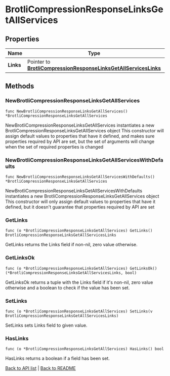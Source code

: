 # BrotliCompressionResponseLinksGetAllServices

## Properties

Name | Type | Description | Notes
------------ | ------------- | ------------- | -------------
**Links** | Pointer to [**BrotliCompressionResponseLinksGetAllServicesLinks**](BrotliCompressionResponseLinksGetAllServicesLinks.md) |  | [optional] 

## Methods

### NewBrotliCompressionResponseLinksGetAllServices

`func NewBrotliCompressionResponseLinksGetAllServices() *BrotliCompressionResponseLinksGetAllServices`

NewBrotliCompressionResponseLinksGetAllServices instantiates a new BrotliCompressionResponseLinksGetAllServices object
This constructor will assign default values to properties that have it defined,
and makes sure properties required by API are set, but the set of arguments
will change when the set of required properties is changed

### NewBrotliCompressionResponseLinksGetAllServicesWithDefaults

`func NewBrotliCompressionResponseLinksGetAllServicesWithDefaults() *BrotliCompressionResponseLinksGetAllServices`

NewBrotliCompressionResponseLinksGetAllServicesWithDefaults instantiates a new BrotliCompressionResponseLinksGetAllServices object
This constructor will only assign default values to properties that have it defined,
but it doesn't guarantee that properties required by API are set

### GetLinks

`func (o *BrotliCompressionResponseLinksGetAllServices) GetLinks() BrotliCompressionResponseLinksGetAllServicesLinks`

GetLinks returns the Links field if non-nil, zero value otherwise.

### GetLinksOk

`func (o *BrotliCompressionResponseLinksGetAllServices) GetLinksOk() (*BrotliCompressionResponseLinksGetAllServicesLinks, bool)`

GetLinksOk returns a tuple with the Links field if it's non-nil, zero value otherwise
and a boolean to check if the value has been set.

### SetLinks

`func (o *BrotliCompressionResponseLinksGetAllServices) SetLinks(v BrotliCompressionResponseLinksGetAllServicesLinks)`

SetLinks sets Links field to given value.

### HasLinks

`func (o *BrotliCompressionResponseLinksGetAllServices) HasLinks() bool`

HasLinks returns a boolean if a field has been set.


[Back to API list](../README.md#documentation-for-api-endpoints) | [Back to README](../README.md)
